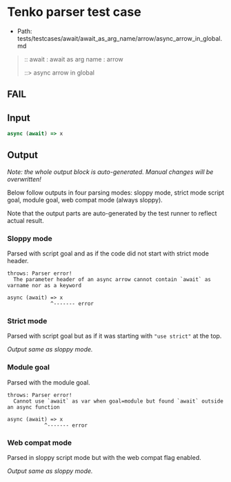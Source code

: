 # Tenko parser test case

- Path: tests/testcases/await/await_as_arg_name/arrow/async_arrow_in_global.md

> :: await : await as arg name : arrow
>
> ::> async arrow in global
## FAIL

## Input

`````js
async (await) => x
`````

## Output

_Note: the whole output block is auto-generated. Manual changes will be overwritten!_

Below follow outputs in four parsing modes: sloppy mode, strict mode script goal, module goal, web compat mode (always sloppy).

Note that the output parts are auto-generated by the test runner to reflect actual result.

### Sloppy mode

Parsed with script goal and as if the code did not start with strict mode header.

`````
throws: Parser error!
  The parameter header of an async arrow cannot contain `await` as varname nor as a keyword

async (await) => x
              ^------- error
`````

### Strict mode

Parsed with script goal but as if it was starting with `"use strict"` at the top.

_Output same as sloppy mode._

### Module goal

Parsed with the module goal.

`````
throws: Parser error!
  Cannot use `await` as var when goal=module but found `await` outside an async function

async (await) => x
            ^------- error
`````


### Web compat mode

Parsed in sloppy script mode but with the web compat flag enabled.

_Output same as sloppy mode._
